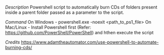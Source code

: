 *Description*
Powershell script to automatically burn CDs of folders present inside a parent folder passed as a parameter to the script.

*Command*
On Windows -
powershell.exe -noexit <path_to_ps1_file>
On Mac/Linux -
Install Powershell first (Refer: https://github.com/PowerShell/PowerShell) and hthen execute the script

*Credits*
https://www.adamtheautomator.com/use-powershell-to-automate-burning-cds/
